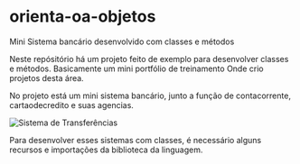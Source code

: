 ﻿# orienta-oa-objetos

  Mini Sistema bancário desenvolvido com classes e métodos

 Neste repósitório há um projeto feito de exemplo para desenvolver classes e métodos.
 Basicamente um mini portfólio de treinamento
 Onde crio projetos desta área.

 No projeto está um mini sistema bancário, junto a função de contacorrente, cartaodecredito e suas agencias.

 ![Sistema de Transferências](https://github.com/user-attachments/assets/d1960865-23dd-4d9c-95d7-c879ddedd43d)

Para desenvolver esses sistemas com classes, é necessário alguns recursos e importações da biblioteca da linguagem.

